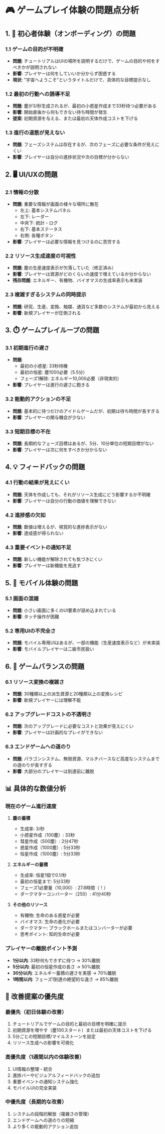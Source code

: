 # 🎮 ゲームプレイ体験の問題点分析

## 1. 🚫 初心者体験（オンボーディング）の問題

### 1.1 ゲームの目的が不明確
- **問題**: チュートリアルはUIの場所を説明するだけで、ゲームの目的や何をすべきかが説明されない
- **影響**: プレイヤーは何をしていいか分からず困惑する
- **現状**: "宇宙へようこそ"というタイトルだけで、具体的な目標提示なし

### 1.2 最初の行動への誘導不足
- **問題**: 塵が3/秒生成されるが、最初の小惑星作成まで33秒待つ必要がある
- **影響**: 開始直後から何もできない待ち時間が発生
- **提案**: 初期資源を与える、または最初の天体作成コストを下げる

### 1.3 進行の道筋が見えない
- **問題**: フェーズシステムは存在するが、次のフェーズに必要な条件が見えにくい
- **影響**: プレイヤーは自分の進捗状況や次の目標が分からない

## 2. 🖥️ UI/UXの問題

### 2.1 情報の分散
- **問題**: 重要な情報が画面の様々な場所に散在
  - 左上: 基本システムパネル
  - 左下: レーダー
  - 中央下: 統計・ログ
  - 右下: 基本ステータス
  - 右側: 各種ボタン
- **影響**: プレイヤーは必要な情報を見つけるのに苦労する

### 2.2 リソース生成速度の可視性
- **問題**: 塵の生産速度表示が欠落していた（修正済み）
- **影響**: プレイヤーは資源がどのくらいの速度で増えているか分からない
- **残存問題**: エネルギー、有機物、バイオマスの生成率表示も未実装

### 2.3 複雑すぎるシステムの同時提示
- **問題**: 研究、生産、変換、触媒、通貨など多数のシステムが最初から見える
- **影響**: 新規プレイヤーが圧倒される

## 3. ⏱️ ゲームプレイループの問題

### 3.1 初期進行の遅さ
- **問題**: 
  - 最初の小惑星: 33秒待機
  - 最初の恒星: 塵1000必要（5.5分）
  - フェーズ1解除: エネルギー10,000必要（非現実的）
- **影響**: プレイヤーは進行の遅さに飽きる

### 3.2 能動的アクションの不足
- **問題**: 基本的に待つだけのアイドルゲームだが、初期は待ち時間が長すぎる
- **影響**: プレイヤーの関与機会が少ない

### 3.3 短期目標の不在
- **問題**: 長期的なフェーズ目標はあるが、5分、10分単位の短期目標がない
- **影響**: プレイヤーは次に何をすべきか分からない

## 4. 💡 フィードバックの問題

### 4.1 行動の結果が見えにくい
- **問題**: 天体を作成しても、それがリソース生成にどう影響するか不明確
- **影響**: プレイヤーは自分の行動の価値を理解できない

### 4.2 進捗感の欠如
- **問題**: 数値は増えるが、視覚的な進捗表示がない
- **影響**: 達成感が得られない

### 4.3 重要イベントの通知不足
- **問題**: 新しい機能が解除されても気づきにくい
- **影響**: プレイヤーは新機能を見逃す

## 5. 📱 モバイル体験の問題

### 5.1 画面の混雑
- **問題**: 小さい画面に多くのUI要素が詰め込まれている
- **影響**: タッチ操作が困難

### 5.2 専用UIの不完全さ
- **問題**: モバイル専用UIはあるが、一部の機能（生産速度表示など）が未実装
- **影響**: モバイルプレイヤーは二級市民扱い

## 6. 🎯 ゲームバランスの問題

### 6.1 リソース変換の複雑さ
- **問題**: 30種類以上の派生資源と20種類以上の変換レシピ
- **影響**: 新規プレイヤーには理解不能

### 6.2 アップグレードコストの不透明さ
- **問題**: 次のアップグレードに必要なコストと効果が見えにくい
- **影響**: プレイヤーは計画的なプレイができない

### 6.3 エンドゲームへの道のり
- **問題**: パラゴンシステム、無限資源、マルチバースなど高度なシステムまでの道のりが長すぎる
- **影響**: 大部分のプレイヤーは到達前に離脱

## 📊 具体的な数値分析

### 現在のゲーム進行速度
1. **塵の蓄積**
   - 生成率: 3/秒
   - 小惑星作成（100塵）: 33秒
   - 彗星作成（500塵）: 2分47秒
   - 惑星作成（1000塵）: 5分33秒
   - 恒星作成（1000塵）: 5分33秒

2. **エネルギーの蓄積**
   - 生成率: 恒星1個で0.1/秒
   - 最初の恒星まで: 5分33秒
   - フェーズ1必要量（10,000）: 27.8時間（！）
   - ダークマターコンバーター（250）: 41分40秒

3. **その他のリソース**
   - 有機物: 生命のある惑星が必要
   - バイオマス: 生命の進化が必要
   - ダークマター: ブラックホールまたはコンバーターが必要
   - 思考ポイント: 知的生命が必要

### プレイヤーの離脱ポイント予測
- **1分以内**: 33秒何もできずに待つ → 30%離脱
- **5分以内**: 最初の恒星作成の長さ → 50%離脱
- **30分以内**: エネルギー蓄積の遅さを実感 → 70%離脱
- **1時間以内**: フェーズ1到達の絶望的な遠さ → 85%離脱

## 🔧 改善提案の優先度

### 最優先（初日体験の改善）
1. チュートリアルでゲームの目的と最初の目標を明確に提示
2. 初期資源を増やす（塵100スタート）または最初の天体コストを下げる
3. 5分ごとの短期目標/マイルストーンを設定
4. リソース生成への影響を可視化

### 高優先度（1週間以内の体験改善）
1. UI情報の整理・統合
2. 進捗バーやビジュアルフィードバックの追加
3. 重要イベントの通知システム強化
4. モバイルUIの完全実装

### 中優先度（長期的な改善）
1. システムの段階的解放（複雑さの管理）
2. エンドゲームへの道のりの短縮
3. より多くの能動的アクション追加